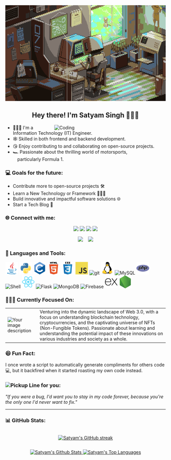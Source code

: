 <!--<div align="center">
  <img src="https://readme-typing-svg.herokuapp.com?color=%236FDA44&size=32&center=true&vCenter=true&width=600&height=50&lines=Hi+👋,+I'm+Satyam+Singh;Final+Year+Engineering+Student+👨🏻‍🎓;Open+Source+Contributor+🧑🏻‍💻"/>
</div> -->

<img  alt="Coding" width="1010" height = "300" src="assets/318301884-cfc8e6ce-df39-49b4-8ce7-6f540b9bf34f.gif">



<h2 align="center"> Hey there! I'm Satyam Singh 👨🏻‍💻</h2>
  
<img align="right" alt="Coding" width="350" src="https://cdn.filestackcontent.com/efbSR18hT5uRKuo0zoMA">

- 🧑🏻‍💻 I'm a Information Technology (IT) Engineer.
- 🕸️ Skilled in both frontend and backend development.
- 😘 Enjoy contributing to and collaborating on open-source projects.
- 🏎️ Passionate about the thrilling world of motorsports,<br>&emsp;particularly Formula 1.

<h3 align="left">💻 Goals for the future:</h3>
<ul>
  <li>Contribute more to open-source projects 🛠️</li>
  <li>Learn a New Technology or Framework 🧑🏻‍💻</li>
  <li>Build innovative and impactful software solutions 🌐</li>
  <li>Start a Tech Blog 🍃</li>
</ul>



<h3 align="left">🌐 Connect with me:</h3>
<p align="center">
  <a href="https://www.linkedin.com/in/satyamsinghh/"><img src="https://img.shields.io/badge/LinkedIn-%230077B5.svg?&style=for-the-badge&logo=linkedin&logoColor=white " target="_blank"/></a>
  <a href="https://x.com/Satyam_singh12"><img src="https://img.shields.io/badge/Twitter-1DA1F2?style=for-the-badge&logo=twitter&logoColor=white " target="_blank" /></a> 
  <a href="https://www.instagram.com/satyamm19/"><img src="https://img.shields.io/badge/Instagram-E4405F?style=for-the-badge&logo=instagram&logoColor=white " target="_blank" /></a>
  <a href="https://mail.google.com/mail/?view=cm&fs=1&to=satyamsingh.on@gmail.com"><img src="https://img.shields.io/badge/Gmail-%23D14836.svg?&style=for-the-badge&logo=gmail&logoColor=white "target="_blank" /></a>

</p>
<p align="center">
  <a href="https://satmm.github.io/My-Portfolio/"><img src="https://img.shields.io/badge/My_Portfolio-000?style=for-the-badge&logo=ko-fi&logoColor=white "target="_blank" /></a>&nbsp;&nbsp;&nbsp;
  <a href="https://medium.com/@satyamsingh.on"><img src="https://img.shields.io/badge/Medium-12100E?style=for-the-badge&logo=medium&logoColor=white " target="_blank" /></a>
</p>

<h3 align="left">🚀 Languages and Tools:</h3>
<p>
  <img src="https://raw.githubusercontent.com/devicons/devicon/master/icons/java/java-original.svg" alt="java" width="40" height="40"/>
  <img src="https://raw.githubusercontent.com/devicons/devicon/master/icons/python/python-original.svg" alt="python" width="40" height="40"/>
  <img src="https://raw.githubusercontent.com/devicons/devicon/master/icons/c/c-original.svg" alt="c" width="40" height="40"/>
  <img src="https://raw.githubusercontent.com/devicons/devicon/master/icons/html5/html5-original-wordmark.svg" alt="html5" width="40" height="40"/>
  <img src="https://raw.githubusercontent.com/devicons/devicon/master/icons/css3/css3-original-wordmark.svg" alt="css3" width="40" height="40"/>
  <img src="https://raw.githubusercontent.com/devicons/devicon/master/icons/javascript/javascript-original.svg" alt="javascript" width="40" height="40"/>
  <img src="https://www.vectorlogo.zone/logos/git-scm/git-scm-icon.svg" alt="git" width="40" height="40"/>
  <img src="https://raw.githubusercontent.com/devicons/devicon/master/icons/linux/linux-original.svg" alt="linux" width="40" height="40"/>
  <img src="https://img.icons8.com/color/48/000000/mysql-logo.png" alt="MySQL" width="40" height="40">
  <img src="https://raw.githubusercontent.com/devicons/devicon/master/icons/php/php-original.svg" alt="PHP" width="40" height="40"/>
  <img src="https://img.icons8.com/windows/32/000000/console.png" alt="Shell" width="32" height="32">
  <img src="https://raw.githubusercontent.com/devicons/devicon/master/icons/react/react-original.svg" alt="React.js" width="40" height="40"/>
  <img src="https://img.icons8.com/fluency/48/000000/flask.png" alt="Flask" width="40" height="40"/>
  <img src="https://img.icons8.com/color/48/000000/mongodb.png" alt="MongoDB" width="40" height="40"/>
  <img src="https://img.icons8.com/color/48/000000/firebase.png" alt="Firebase" width="40" height="40"/>
  <img src="https://raw.githubusercontent.com/devicons/devicon/master/icons/express/express-original.svg" alt="Express.js" width="40" height="40"/>
  <img src="https://raw.githubusercontent.com/devicons/devicon/master/icons/nodejs/nodejs-original.svg" alt="Node.js" width="40" height="40"/>
</p>



<h3>🧑🏻‍💻 Currently Focused On:</h3>

<table>
  <tr>
    <td>
      <img src="https://i.imgflip.com/4isfck.gif" alt="Your image description" width="300" height="150">
    </td>
    <td>
      Venturing into the dynamic landscape of Web 3.0, with a focus on understanding blockchain technology, cryptocurrencies, and the captivating universe of NFTs (Non-Fungible Tokens). Passionate about learning and understanding the potential impact of these innovations on various industries and society as a whole.
    </td>
  </tr>
</table>



<h3 align="left">😆 Fun Fact:</h3>
<p align="left">I once wrote a script to automatically generate compliments for others code 💻, but it backfired when it started roasting my own code instead.</p>

<h3 align="left"><img src="https://media.giphy.com/media/VgCDAzcKvsR6OM0uWg/giphy.gif" width="50">Pickup Line for you:</h3>
<em>"If you were a bug, I'd want you to stay in my code forever, because you're the only one I'd never want to fix."</em>




<hr>

  <h3 align="left">📊 GitHub Stats:</h3>
<div style="display: flex; flex-direction: column; align-items: center;">



<p align="center">
  <a href="https://github.com/satmm?tab=repositories">
    <img src="https://github-readme-streak-stats.herokuapp.com/?user=satmm&theme=tokyonight&hide_border=true" alt="Satyam's GitHub streak"/>
  </a>
</p>

<p align="center">
  <a href="https://github.com/satmm?tab=repositories">
    <img alt="Satyam's Github Stats" src="https://denvercoder1-github-readme-stats.vercel.app/api?username=satmm&show_icons=true&count_private=true&theme=tokyonight&hide_border=true" height="180px"/>
  </a>
  <a href="https://github.com/satmm?tab=repositories">
    <img alt="Satyam's Top Languages" src="https://denvercoder1-github-readme-stats.vercel.app/api/top-langs/?username=satmm&langs_count=8&layout=compact&theme=tokyonight&hide_border=true" height="180px"/>
  </a>
</p>


